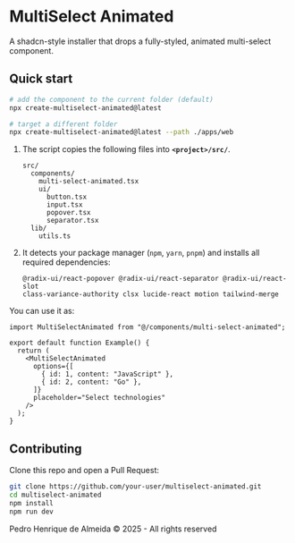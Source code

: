 # MultiSelect Animated

A shadcn-style installer that drops a fully-styled, animated multi-select component.

## Quick start

```bash
# add the component to the current folder (default)
npx create-multiselect-animated@latest

# target a different folder
npx create-multiselect-animated@latest --path ./apps/web
```

1. The script copies the following files into **`<project>/src/`**.
   ```
   src/
     components/
       multi-select-animated.tsx
       ui/
         button.tsx
         input.tsx
         popover.tsx
         separator.tsx
     lib/
       utils.ts
   ```
2. It detects your package manager (`npm`, `yarn`, `pnpm`) and installs all required dependencies:
   ```
   @radix-ui/react-popover @radix-ui/react-separator @radix-ui/react-slot
   class-variance-authority clsx lucide-react motion tailwind-merge
   ```


You can use it as:

```tsx
import MultiSelectAnimated from "@/components/multi-select-animated";

export default function Example() {
  return (
    <MultiSelectAnimated
      options={[
        { id: 1, content: "JavaScript" },
        { id: 2, content: "Go" },
      ]}
      placeholder="Select technologies"
    />
  );
}
```

## Contributing

Clone this repo and open a Pull Request:

```bash
git clone https://github.com/your-user/multiselect-animated.git
cd multiselect-animated
npm install
npm run dev
```

Pedro Henrique de Almeida © 2025 - All rights reserved
